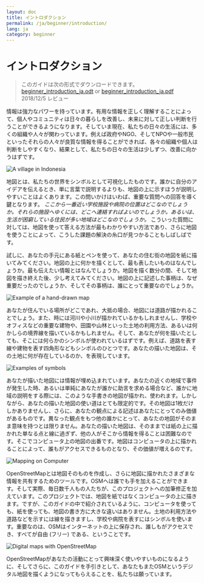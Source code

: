 ```yaml
---
layout: doc
title: イントロダクション
permalink: /ja/beginner/introduction/
lang: ja
category: beginner
---
```


イントロダクション
============

> このガイドは次の形式でダウンロードできます。 [beginner_introduction_ja.odt](/files/beginner_introduction_ja.odt) or [beginner_introduction_ja.pdf](/files/beginner_introduction_ja.pdf)  
> 2018/12/5 レビュー  

情報は強力なパワーを持っています。有用な情報を正しく理解することによって、個人やコミュニティは日々の暮らしを改善し、未来に対して正しい判断を行うことができるようになります。そしていま現在、私たちの日々の生活には、多くの組織や人々が関わっています。例えば政府やNGO、そしてNPOや一般市民といったそれらの人々が良質な情報を得ることができれば、各々の組織や個人は判断をしやすくなり、結果として、私たちの日々の生活は少しずつ、改善に向かうはずです。 

![A village in Indonesia][]

地図とは、私たちの世界をシンボルとして可視化したものです。誰かに自分のアイデアを伝えるとき、単に言葉で説明するよりも、地図の上に示すほうが説明しやすいことはよくあります。この問いかけはいわば、重要な質問への回答を導く鍵となります。 *ここから一番近い学校施設や病院の位置はどこなのでしょうか。それらの施設へゆくには、どこへ連絡すればよいのでしょうか。あるいは、生活が困窮している住民が多い地域はどこなのでしょうか。* こういった質問に対しては、地図を使って答える方法が最もわかりやすい方法であり、さらに地図を使うことによって、こうした課題の解決の糸口が見つかることもしばしばです。 

試しに、あなたの手元にある紙とペンを使って、あなたの住む街の地図を紙に描いてみてください。地図の上に何かを描くとして、最も表したいものはなんでしょうか。最も伝えたい情報とはなんでしょうか。地図を描く数分の間、そして地図を描き終えた後、少し考えてみてください。地図の上に記述した事柄は、なぜ重要だったのでしょうか、そしてその事柄は、誰にとって重要なのでしょうか。

![Example of a hand-drawn map][]

あなたが住んでいる場所がどこであれ、大抵の場合、地図には道路が描かれることでしょう。また、時には河川や小川が描かれているかもしれませんし、学校やオフィスなどの重要な建物や、田園や山林といった土地の利用方法、あるいは何かしらの境界線を描いているかもしれません。そして、あなたが何を描いたとしても、そこには何らかのシンボルが使われているはずです。例えば、道路を表す線や建物を表す四角形などもシンボルのひとつです。あなたの描いた地図は、その土地に何が存在しているのか、を表現しています。

![Examples of symbols][]

あなたが描いた地図には情報が埋め込まれています。あなたの近くの地域で事件が発生した時、あるいは単純にあなたが誰かに助言を求める場合など、誰かに地域の説明をする際には、このような手書きの地図が描かれ、使われます。しかしながら、あなたの描いた地図の使い道はとても限定的です。その地図は1枚だけしかありませんし、さらに、あなたの観点による記述はあなたにとってのみ価値があるものです。異なった観点をもつ他の誰かにとって、あなたの地図がそのまま意味を持つとは限りません。あなたの描いた地図は、そのままでは紙の上に描かれた単なる点と線に過ぎず、他の人がそこから情報を得ることは困難なのです。そこでコンピュータ上の地図の出番です。地図はコンピュータの上に描かれることによって、誰もがアクセスできるものとなり、その価値が増えるのです。 

![Mapping on Computer][]

OpenStreetMapとは地図そのものを作成し、さらに地図に描かれたさまざまな情報を共有するためのツールです。OSMへは誰でも手を加えることができます。そして実際、毎日数千人もの人たちが、このプロジェクトへの加筆修正を加えています。このプロジェクトでは、地図を紙ではなくコンピュータの上に描きます。ですが、このガイドの中で紹介されているように、コンピュータを使っても、紙を使っても、地図の書き方に大きな違いはありません。土地の利用方法や道路などを示すには線を描きますし、学校や病院を表すにはシンボルを使います。重要なのは、OSMはインターネットの上に保存され、誰しもがアクセスでき、すべてが自由 (フリー) である、ということです。

![Digital maps with OpenStreetMap][]

OpenStreetMapがあなたの活動にとって興味深く使いやすいものになるように、そしてさらに、このガイドを手引きとして、あなたもまたOSMというデジタル地図を描くようになってもらえることを、私たちは願っています。


[A village in Indonesia]: /images/beginner/village-in-indonesia.png
[Example of a hand-drawn map]: /images/beginner/hand-drawn-map.png
[Examples of symbols]: /images/beginner/examples-of-symbols.png
[Mapping on Computer]: /images/beginner/mapping-on-computer.png
[Digital maps with OpenStreetMap]: /images/beginner/digital-maps-with-osm.png